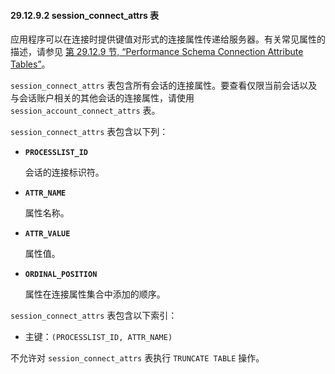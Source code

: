 #### 29.12.9.2 session_connect_attrs 表

应用程序可以在连接时提供键值对形式的连接属性传递给服务器。有关常见属性的描述，请参见 [第 29.12.9 节, “Performance Schema Connection Attribute Tables”](#section-29-12-9-performance-schema-connection-attribute-tables)。

`session_connect_attrs` 表包含所有会话的连接属性。要查看仅限当前会话以及与会话账户相关的其他会话的连接属性，请使用 `session_account_connect_attrs` 表。

`session_connect_attrs` 表包含以下列：

- **`PROCESSLIST_ID`**
  
  会话的连接标识符。
  
- **`ATTR_NAME`**
  
  属性名称。
  
- **`ATTR_VALUE`**
  
  属性值。
  
- **`ORDINAL_POSITION`**
  
  属性在连接属性集合中添加的顺序。

`session_connect_attrs` 表包含以下索引：

- 主键：`(PROCESSLIST_ID, ATTR_NAME)`

不允许对 `session_connect_attrs` 表执行 `TRUNCATE TABLE` 操作。